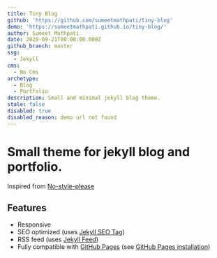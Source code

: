 ```yaml
---
title: Tiny Blog
github: 'https://github.com/sumeetmathpati/tiny-blog'
demo: 'https://sumeetmathpati.github.io/tiny-blog/'
author: Sumeet Mathpati
date: 2020-09-21T00:00:00.000Z
github_branch: master
ssg:
  - Jekyll
cms:
  - No Cms
archetype:
  - Blog
  - Portfolio
description: Small and minimal jekyll blog theme.
stale: false
disabled: true
disabled_reason: demo url not found
---
```


# Small theme for jekyll blog and portfolio.
Inspired from [No-style-please](https://github.com/riggraz/no-style-please)

## Features

* Responsive
* SEO optimized (uses [Jekyll SEO Tag](https://github.com/jekyll/jekyll-seo-tag))
* RSS feed (uses [Jekyll Feed](https://github.com/jekyll/jekyll-feed))
* Fully compatible with [GitHub Pages](https://pages.github.com/) (see [GitHub Pages installation](#github-pages-installation))

